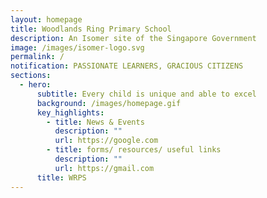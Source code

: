 ```yaml
---
layout: homepage
title: Woodlands Ring Primary School
description: An Isomer site of the Singapore Government
image: /images/isomer-logo.svg
permalink: /
notification: PASSIONATE LEARNERS, GRACIOUS CITIZENS
sections:
  - hero:
      subtitle: Every child is unique and able to excel
      background: /images/homepage.gif
      key_highlights:
        - title: News & Events
          description: ""
          url: https://google.com
        - title: forms/ resources/ useful links
          description: ""
          url: https://gmail.com
      title: WRPS
---
```

